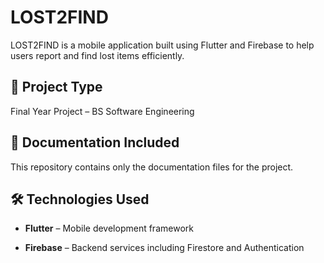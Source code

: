 # LOST2FIND

LOST2FIND is a mobile application built using Flutter and Firebase to help users report and find lost items efficiently.

## 📁 Project Type

Final Year Project – BS Software Engineering  



## 📄 Documentation Included

This repository contains only the documentation files for the project.  


## 🛠️ Technologies Used

- **Flutter** – Mobile development framework
  
- **Firebase** – Backend services including Firestore and Authentication
